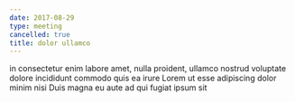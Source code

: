 ```yaml
---
date: 2017-08-29
type: meeting
cancelled: true
title: dolor ullamco
---
```

in consectetur enim labore amet, nulla proident, ullamco nostrud voluptate dolore incididunt commodo quis ea irure Lorem ut esse adipiscing dolor minim nisi Duis magna eu aute ad qui fugiat ipsum sit